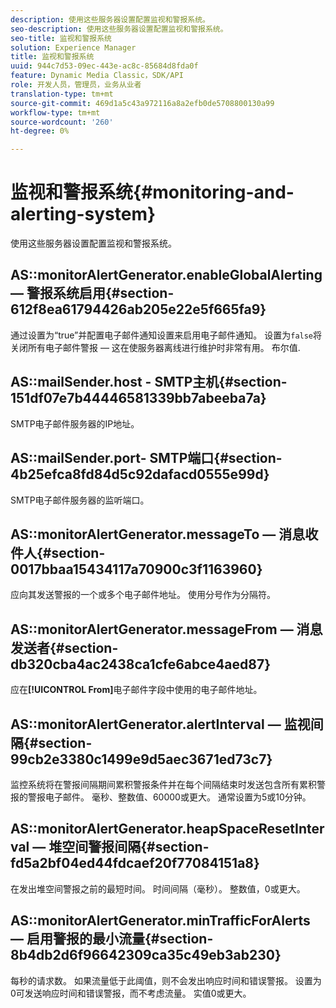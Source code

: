 ```yaml
---
description: 使用这些服务器设置配置监视和警报系统。
seo-description: 使用这些服务器设置配置监视和警报系统。
seo-title: 监视和警报系统
solution: Experience Manager
title: 监视和警报系统
uuid: 944c7d53-09ec-443e-ac8c-85684d8fda0f
feature: Dynamic Media Classic，SDK/API
role: 开发人员，管理员，业务从业者
translation-type: tm+mt
source-git-commit: 469d1a5c43a972116a8a2efb0de5708800130a99
workflow-type: tm+mt
source-wordcount: '260'
ht-degree: 0%

---
```



# 监视和警报系统{#monitoring-and-alerting-system}

使用这些服务器设置配置监视和警报系统。

## AS::monitorAlertGenerator.enableGlobalAlerting — 警报系统启用{#section-612f8ea61794426ab205e22e5f665fa9}

通过设置为“true”并配置电子邮件通知设置来启用电子邮件通知。 设置为`false`将关闭所有电子邮件警报 — 这在使服务器离线进行维护时非常有用。 布尔值.

## AS::mailSender.host - SMTP主机{#section-151df07e7b44446581339bb7abeeba7a}

SMTP电子邮件服务器的IP地址。

## AS::mailSender.port- SMTP端口{#section-4b25efca8fd84d5c92dafacd0555e99d}

SMTP电子邮件服务器的监听端口。

## AS::monitorAlertGenerator.messageTo — 消息收件人{#section-0017bbaa15434117a70900c3f1163960}

应向其发送警报的一个或多个电子邮件地址。 使用分号作为分隔符。

## AS::monitorAlertGenerator.messageFrom — 消息发送者{#section-db320cba4ac2438ca1cfe6abce4aed87}

应在&#x200B;**[!UICONTROL From]**&#x200B;电子邮件字段中使用的电子邮件地址。

## AS::monitorAlertGenerator.alertInterval — 监视间隔{#section-99cb2e3380c1499e9d5aec3671ed73c7}

监控系统将在警报间隔期间累积警报条件并在每个间隔结束时发送包含所有累积警报的警报电子邮件。 毫秒、整数值、60000或更大。 通常设置为5或10分钟。

## AS::monitorAlertGenerator.heapSpaceResetInterval — 堆空间警报间隔{#section-fd5a2bf04ed44fdcaef20f77084151a8}

在发出堆空间警报之前的最短时间。 时间间隔（毫秒）。 整数值，0或更大。

## AS::monitorAlertGenerator.minTrafficForAlerts — 启用警报的最小流量{#section-8b4db2d6f96642309ca35c49eb3ab230}

每秒的请求数。 如果流量低于此阈值，则不会发出响应时间和错误警报。 设置为0可发送响应时间和错误警报，而不考虑流量。 实值0或更大。
